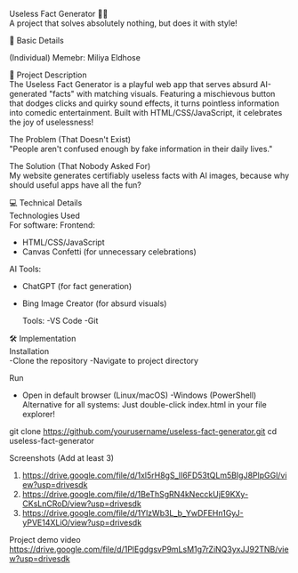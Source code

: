  Useless Fact Generator 🤖✨  
A project that solves absolutely nothing, but does it with style!

🎯 Basic Details  

(Individual)
Memebr: Miliya Eldhose

 📝 Project Description  
The Useless Fact Generator is a playful web app that serves absurd AI-generated "facts" with matching visuals. Featuring a mischievous button that dodges clicks and quirky sound effects, it turns pointless information into comedic entertainment. Built with HTML/CSS/JavaScript, it celebrates the joy of uselessness!


The Problem (That Doesn't Exist)  
"People aren't confused enough by fake information in their daily lives."

 The Solution (That Nobody Asked For)  
My website generates certifiably useless facts with AI images, because why should useful apps have all the fun?  

 💻 Technical Details  
 Technologies Used  
 For software:
  Frontend:  
- HTML/CSS/JavaScript  
- Canvas Confetti (for unnecessary celebrations)  

AI Tools:
- ChatGPT (for fact generation)  
- Bing Image Creator (for absurd visuals)

  Tools:
  -VS Code
  -Git

 🛠️ Implementation  
 Installation  
 -Clone the repository
 -Navigate to project directory

 Run
 - Open in default browser (Linux/macOS)
 -Windows (PowerShell)
 Alternative for all systems:
 Just double-click index.html in your file explorer!

git clone https://github.com/yourusername/useless-fact-generator.git
cd useless-fact-generator


Screenshots (Add at least 3)

1. https://drive.google.com/file/d/1xl5rH8gS_lI6FD53tQLm5BIgJ8PlpGGl/view?usp=drivesdk
2. https://drive.google.com/file/d/1BeThSgRN4kNecckUjE9KXy-CKsLnCRoD/view?usp=drivesdk
3. https://drive.google.com/file/d/1YlzWb3L_b_YwDFEHn1GyJ-yPVE14XLiO/view?usp=drivesdk


Project demo video
https://drive.google.com/file/d/1PlEgdgsvP9mLsM1g7rZiNQ3yxJJ92TNB/view?usp=drivesdk
